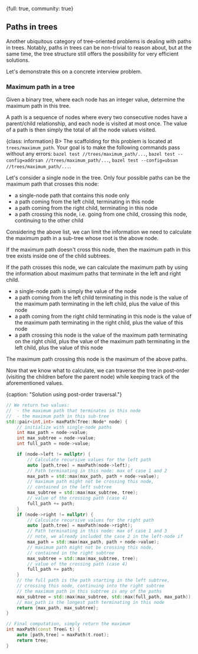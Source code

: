 {full: true, community: true}
## Paths in trees

Another ubiquitous category of tree-oriented problems is dealing with paths in trees. Notably, paths in trees can be non-trivial to reason about, but at the same time, the tree structure still offers the possibility for very efficient solutions.

Let's demonstrate this on a concrete interview problem.

### Maximum path in a tree

Given a binary tree, where each node has an integer value, determine the maximum path in this tree.

A path is a sequence of nodes where every two consecutive nodes have a parent/child relationship, and each node is visited at most once. The value of a path is then simply the total of all the node values visited.

{class: information}
B> The scaffolding for this problem is located at `trees/maximum_path`. Your goal is to make the following commands pass without any errors: `bazel test //trees/maximum_path/...`, `bazel test --config=addrsan //trees/maximum_path/...`, `bazel test --config=ubsan //trees/maximum_path/...`.

Let's consider a single node in the tree. Only four possible paths can be the maximum path that crosses this node:

- a single-node path that contains this node only
- a path coming from the left child, terminating in this node
- a path coming from the right child, terminating in this node
- a path crossing this node, i.e. going from one child, crossing this node, continuing to the other child

Considering the above list, we can limit the information we need to calculate the maximum path in a sub-tree whose root is the above node.

If the maximum path doesn't cross this node, then the maximum path in this tree exists inside one of the child subtrees.

If the path crosses this node, we can calculate the maximum path by using the information about maximum paths that terminate in the left and right child.

- a single-node path is simply the value of the node
- a path coming from the left child terminating in this node is the value of the maximum path terminating in the left child, plus the value of this node
- a path coming from the right child terminating in this node is the value of the maximum path terminating in the right child, plus the value of this node
- a path crossing this node is the value of the maximum path terminating on the right child, plus the value of the maximum path terminating in the left child, plus the value of this node

The maximum path crossing this node is the maximum of the above paths.

Now that we know what to calculate, we can traverse the tree in post-order (visiting the children before the parent node) while keeping track of the aforementioned values.

{caption: "Solution using post-order traversal."}
```cpp
// We return two values:
//  - the maximum path that terminates in this node
//  - the maximum path in this sub-tree
std::pair<int,int> maxPath(Tree::Node* node) {
    // initialize with single-node paths
    int max_path = node->value;
    int max_subtree = node->value;
    int full_path = node->value;

    if (node->left != nullptr) {
        // Calculate recursive values for the left path
        auto [path,tree] = maxPath(node->left);
        // Path terminating in this node: max of case 1 and 2
        max_path = std::max(max_path, path + node->value);
        // maximum path might not be crossing this node,
        // contained in the left subtree
        max_subtree = std::max(max_subtree, tree);
        // value of the crossing path (case 4)
        full_path += path;
    }
    if (node->right != nullptr) {
        // Calculate recursive values for the right path
        auto [path,tree] = maxPath(node->right);
        // Path terminating in this node: max of case 1 and 3
        // note, we already included the case 2 in the left-node if
        max_path = std::max(max_path, path + node->value);
        // maximum path might not be crossing this node,
        // contained in the right subtree
        max_subtree = std::max(max_subtree, tree);
        // value of the crossing path (case 4)
        full_path += path;
    }
    // the full path is the path starting in the left subtree, 
    // crossing this node, continuing into the right subtree
    // the maximum path in this subtree is any of the paths
    max_subtree = std::max(max_subtree, std::max(full_path, max_path));
    // max_path is the longest path terminating in this node
    return {max_path, max_subtree};
}

// Final computation, simply return the maximum
int maxPath(const Tree& t) {
    auto [path,tree] = maxPath(t.root);
    return tree;
}
```

<!-- https://compiler-explorer.com/z/bfddTMs3W -->